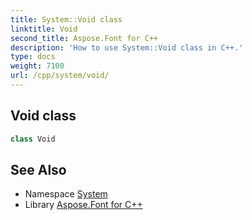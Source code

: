 ```yaml
---
title: System::Void class
linktitle: Void
second_title: Aspose.Font for C++
description: 'How to use System::Void class in C++.'
type: docs
weight: 7100
url: /cpp/system/void/
---
```

## Void class




```cpp
class Void
```

## See Also

* Namespace [System](../)
* Library [Aspose.Font for C++](../../)
